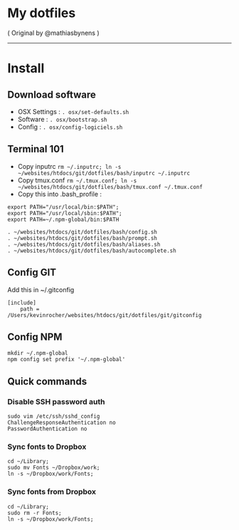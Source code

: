 My dotfiles
========
( Original by @mathiasbynens )

---

# Install

## Download software

- OSX Settings : `. osx/set-defaults.sh`
- Software : `. osx/bootstrap.sh`
- Config : `. osx/config-logiciels.sh`

## Terminal 101

- Copy inputrc `rm ~/.inputrc; ln -s ~/websites/htdocs/git/dotfiles/bash/inputrc ~/.inputrc`
- Copy tmux.conf `rm ~/.tmux.conf; ln -s ~/websites/htdocs/git/dotfiles/bash/tmux.conf ~/.tmux.conf`
- Copy this into .bash_profile :

```
export PATH="/usr/local/bin:$PATH";
export PATH="/usr/local/sbin:$PATH";
export PATH=~/.npm-global/bin:$PATH

. ~/websites/htdocs/git/dotfiles/bash/config.sh
. ~/websites/htdocs/git/dotfiles/bash/prompt.sh
. ~/websites/htdocs/git/dotfiles/bash/aliases.sh
. ~/websites/htdocs/git/dotfiles/bash/autocomplete.sh
```

## Config GIT

Add this in ~/.gitconfig

```
[include]
    path = /Users/kevinrocher/websites/htdocs/git/dotfiles/git/gitconfig
```

## Config NPM

```
mkdir ~/.npm-global
npm config set prefix '~/.npm-global'
```

## Quick commands

### Disable SSH password auth

```
sudo vim /etc/ssh/sshd_config
ChallengeResponseAuthentication no
PasswordAuthentication no
```

### Sync fonts to Dropbox

```
cd ~/Library;
sudo mv Fonts ~/Dropbox/work;
ln -s ~/Dropbox/work/Fonts;
```

### Sync fonts from Dropbox

```
cd ~/Library;
sudo rm -r Fonts;
ln -s ~/Dropbox/work/Fonts;
```
